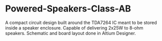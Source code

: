 # Powered-Speakers-Class-AB
A compact circuit design built around the TDA7264 IC meant to be stored inside a speaker enclosure. Capable of delivering 2x25W to 8-ohm speakers. Schematic and board layout done in Altium Designer.  
